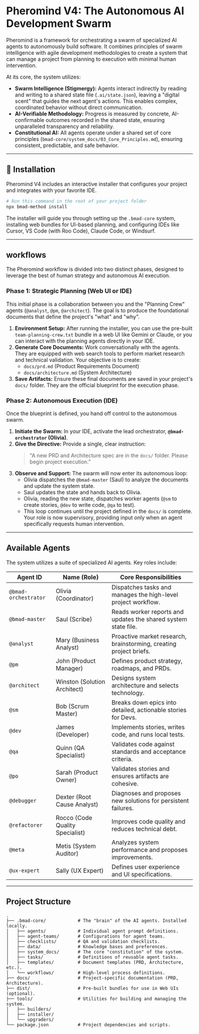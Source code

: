 # Pheromind V4: The Autonomous AI Development Swarm

Pheromind is a framework for orchestrating a swarm of specialized AI agents to autonomously build software. It combines principles of swarm intelligence with agile development methodologies to create a system that can manage a project from planning to execution with minimal human intervention.

At its core, the system utilizes:

- **Swarm Intelligence (Stigmergy):** Agents interact indirectly by reading and writing to a shared state file (`.ai/state.json`), leaving a "digital scent" that guides the next agent's actions. This enables complex, coordinated behavior without direct communication.
- **AI-Verifiable Methodology:** Progress is measured by concrete, AI-confirmable outcomes recorded in the shared state, ensuring unparalleled transparency and reliability.
- **Constitutional AI:** All agents operate under a shared set of core principles (`bmad-core/system_docs/03_Core_Principles.md`), ensuring consistent, predictable, and safe behavior.

---

## 🚀 Installation

Pheromind V4 includes an interactive installer that configures your project and integrates with your favorite IDE.

```bash
# Run this command in the root of your project folder
npx bmad-method install
```

The installer will guide you through setting up the `.bmad-core` system, installing web bundles for UI-based planning, and configuring IDEs like Cursor, VS Code (with Roo Code), Claude Code, or Windsurf.

---

##  workflows

The Pheromind workflow is divided into two distinct phases, designed to leverage the best of human strategy and autonomous AI execution.

### **Phase 1: Strategic Planning (Web UI or IDE)**

This initial phase is a collaboration between you and the "Planning Crew" agents (`@analyst`, `@pm`, `@architect`). The goal is to produce the foundational documents that define the project's "what" and "why".

1.  **Environment Setup:** After running the installer, you can use the pre-built `team-planning-crew.txt` bundle in a web UI like Gemini or Claude, or you can interact with the planning agents directly in your IDE.
2.  **Generate Core Documents:** Work conversationally with the agents. They are equipped with web search tools to perform market research and technical validation. Your objective is to create:
    *   `docs/prd.md` (Product Requirements Document)
    *   `docs/architecture.md` (System Architecture)
3.  **Save Artifacts:** Ensure these final documents are saved in your project's `docs/` folder. They are the official blueprint for the execution phase.

### **Phase 2: Autonomous Execution (IDE)**

Once the blueprint is defined, you hand off control to the autonomous swarm.

1.  **Initiate the Swarm:** In your IDE, activate the lead orchestrator, **`@bmad-orchestrator` (Olivia)**.
2.  **Give the Directive:** Provide a single, clear instruction:
    > "A new PRD and Architecture spec are in the `docs/` folder. Please begin project execution."
3.  **Observe and Support:** The swarm will now enter its autonomous loop:
    *   Olivia dispatches the `@bmad-master` (Saul) to analyze the documents and update the system state.
    *   Saul updates the state and hands back to Olivia.
    *   Olivia, reading the new state, dispatches worker agents (`@sm` to create stories, `@dev` to write code, `@qa` to test).
    *   This loop continues until the project defined in the `docs/` is complete. Your role is now supervisory, providing input only when an agent specifically requests human intervention.

---

## Available Agents

The system utilizes a suite of specialized AI agents. Key roles include:

| Agent ID              | Name (Role)                             | Core Responsibilities                                          |
| --------------------- | --------------------------------------- | -------------------------------------------------------------- |
| `@bmad-orchestrator`  | Olivia (Coordinator)                    | Dispatches tasks and manages the high-level project workflow.    |
| `@bmad-master`        | Saul (Scribe)                           | Reads worker reports and updates the shared system state file.   |
| `@analyst`            | Mary (Business Analyst)                 | Proactive market research, brainstorming, creating project briefs. |
| `@pm`                 | John (Product Manager)                  | Defines product strategy, roadmaps, and PRDs.                  |
| `@architect`          | Winston (Solution Architect)            | Designs system architecture and selects technology.              |
| `@sm`                 | Bob (Scrum Master)                      | Breaks down epics into detailed, actionable stories for Devs.  |
| `@dev`                | James (Developer)                       | Implements stories, writes code, and runs local tests.         |
| `@qa`                 | Quinn (QA Specialist)                   | Validates code against standards and acceptance criteria.      |
| `@po`                 | Sarah (Product Owner)                   | Validates stories and ensures artifacts are cohesive.          |
| `@debugger`           | Dexter (Root Cause Analyst)             | Diagnoses and proposes new solutions for persistent failures.  |
| `@refactorer`         | Rocco (Code Quality Specialist)         | Improves code quality and reduces technical debt.              |
| `@meta`               | Metis (System Auditor)                  | Analyzes system performance and proposes improvements.         |
| `@ux-expert`          | Sally (UX Expert)                       | Defines user experience and UI specifications.                 |

---

## Project Structure

```plaintext
.
├── .bmad-core/            # The "brain" of the AI agents. Installed locally.
│   ├── agents/            # Individual agent prompt definitions.
│   ├── agent-teams/       # Configurations for agent teams.
│   ├── checklists/        # QA and validation checklists.
│   ├── data/              # Knowledge bases and preferences.
│   ├── system_docs/       # The core "constitution" of the system.
│   ├── tasks/             # Definitions of reusable agent tasks.
│   ├── templates/         # Document templates (PRD, Architecture, etc.).
│   └── workflows/         # High-level process definitions.
├── docs/                  # Project-specific documentation (PRD, Architecture).
├── dist/                  # Pre-built bundles for use in Web UIs (optional).
├── tools/                 # Utilities for building and managing the system.
│   ├── builders/
│   ├── installer/
│   └── upgraders/
└── package.json           # Project dependencies and scripts.
```
